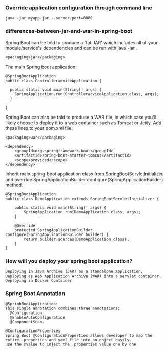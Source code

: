 ### Override application configuration through command line
    java -jar myapp.jar --server.port=8080
    
### differences-between-jar-and-war-in-spring-boot
  Spring Boot can be told to produce a 'fat JAR' which includes all of your module/service's dependencies and can be 
  run with java -jar <your jar>.
  
    <packaging>jar</packaging>
  
  The main Spring boot application:
  
    @SpringBootApplication
    public class ControlleradviceApplication {

      public static void main(String[] args) {
        SpringApplication.run(ControlleradviceApplication.class, args);
      }

    }
  
  Spring Boot can also be told to produce a WAR file, in which case you'll likely choose to deploy it to a web container
  such as Tomcat or Jetty.
  Add these lines to your pom.xml file:
  
    <packaging>war</packaging>
  
    <dependency>
        <groupId>org.springframework.boot</groupId>
        <artifactId>spring-boot-starter-tomcat</artifactId>
        <scope>provided</scope>
    </dependency>
  
  Inherit main spring-boot application class from SpringBootServletInitializer and override SpringApplicationBuilder 
  configure(SpringApplicationBuilder) method.
  
    @SpringBootApplication
    public class DemoApplication extends SpringBootServletInitializer {

        public static void main(String[] args) {
            SpringApplication.run(DemoApplication.class, args);
        }

        @Override
        protected SpringApplicationBuilder configure(SpringApplicationBuilder builder) {
            return builder.sources(DemoApplication.class);
        }
    }
  
### How will you deploy your spring boot application?
  
    Deploying in Java Archive (JAR) as a standalone application,
    Deploying as Web Application Archive (WAR) into a servlet container,
    Deploying in Docker Container
  
### Spring Boot Annotation 
    @SprinbBootApplication:
    This single annotation combines three annotations:
      @Configuration
      @EnableAutoConfiguration
      @ComponentScan.

    @ConfigurationProperties
    Spring Boot @ConfigurationProperties allows developer to map the entire .properties and yaml file into an object easily.  
    use the @Value to inject the .properties value one by one
  
  
